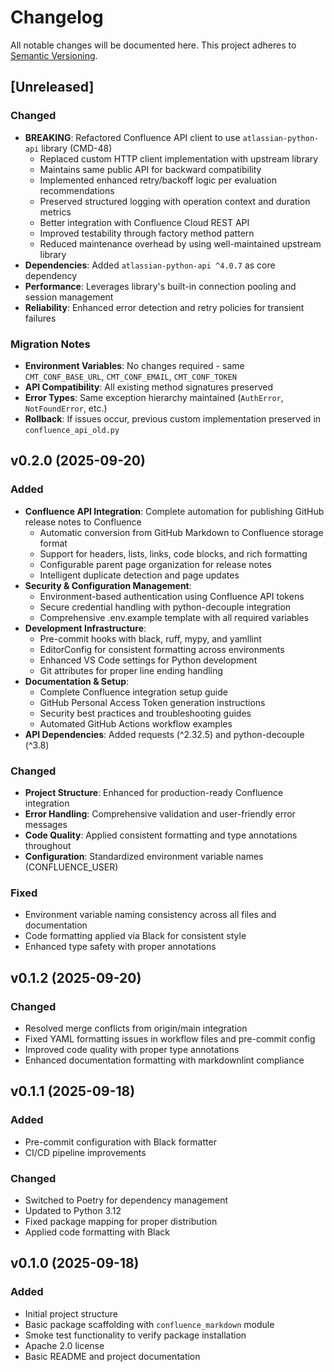 # Changelog

All notable changes will be documented here.
This project adheres to [Semantic Versioning](https://semver.org).

## [Unreleased]

### Changed

- **BREAKING**: Refactored Confluence API client to use
  `atlassian-python-api` library (CMD-48)
  - Replaced custom HTTP client implementation with upstream library
  - Maintains same public API for backward compatibility
  - Implemented enhanced retry/backoff logic per evaluation recommendations
  - Preserved structured logging with operation context and duration metrics
  - Better integration with Confluence Cloud REST API
  - Improved testability through factory method pattern
  - Reduced maintenance overhead by using well-maintained upstream library
- **Dependencies**: Added `atlassian-python-api ^4.0.7` as core dependency
- **Performance**: Leverages library's built-in connection pooling and
  session management
- **Reliability**: Enhanced error detection and retry policies for transient failures

### Migration Notes

- **Environment Variables**: No changes required - same `CMT_CONF_BASE_URL`,
  `CMT_CONF_EMAIL`, `CMT_CONF_TOKEN`
- **API Compatibility**: All existing method signatures preserved
- **Error Types**: Same exception hierarchy maintained (`AuthError`,
  `NotFoundError`, etc.)
- **Rollback**: If issues occur, previous custom implementation preserved
  in `confluence_api_old.py`

## v0.2.0 (2025-09-20)

### Added

- **Confluence API Integration**: Complete automation for publishing GitHub
  release notes to Confluence
  - Automatic conversion from GitHub Markdown to Confluence storage format
  - Support for headers, lists, links, code blocks, and rich formatting
  - Configurable parent page organization for release notes
  - Intelligent duplicate detection and page updates
- **Security & Configuration Management**:
  - Environment-based authentication using Confluence API tokens
  - Secure credential handling with python-decouple integration
  - Comprehensive .env.example template with all required variables
- **Development Infrastructure**:
  - Pre-commit hooks with black, ruff, mypy, and yamllint
  - EditorConfig for consistent formatting across environments
  - Enhanced VS Code settings for Python development
  - Git attributes for proper line ending handling
- **Documentation & Setup**:
  - Complete Confluence integration setup guide
  - GitHub Personal Access Token generation instructions
  - Security best practices and troubleshooting guides
  - Automated GitHub Actions workflow examples
- **API Dependencies**: Added requests (^2.32.5) and python-decouple (^3.8)

### Changed

- **Project Structure**: Enhanced for production-ready Confluence integration
- **Error Handling**: Comprehensive validation and user-friendly error messages
- **Code Quality**: Applied consistent formatting and type annotations throughout
- **Configuration**: Standardized environment variable names (CONFLUENCE_USER)

### Fixed

- Environment variable naming consistency across all files and documentation
- Code formatting applied via Black for consistent style
- Enhanced type safety with proper annotations

## v0.1.2 (2025-09-20)

### Changed

- Resolved merge conflicts from origin/main integration
- Fixed YAML formatting issues in workflow files and pre-commit config
- Improved code quality with proper type annotations
- Enhanced documentation formatting with markdownlint compliance

## v0.1.1 (2025-09-18)

### Added

- Pre-commit configuration with Black formatter
- CI/CD pipeline improvements

### Changed

- Switched to Poetry for dependency management
- Updated to Python 3.12
- Fixed package mapping for proper distribution
- Applied code formatting with Black

## v0.1.0 (2025-09-18)

### Added

- Initial project structure
- Basic package scaffolding with `confluence_markdown` module
- Smoke test functionality to verify package installation
- Apache 2.0 license
- Basic README and project documentation

